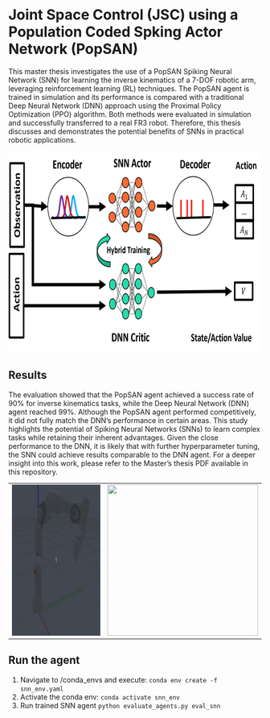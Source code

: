 # Joint Space Control (JSC) using a Population Coded Spking Actor Network (PopSAN)

This master thesis investigates the use of a PopSAN Spiking Neural Network (SNN) for learning the inverse kinematics of a 7-DOF robotic arm, leveraging reinforcement learning (RL) techniques. The PopSAN agent is trained in simulation and its performance is compared with a traditional Deep Neural Network (DNN) approach using the Proximal Policy Optimization (PPO) algorithm. 
Both methods were evaluated in simulation and successfully transferred to a real FR3 robot. Therefore, this thesis discusses and demonstrates the potential benefits of SNNs in practical robotic applications.

<div align="center">
 <img src="assets/popsan_setup.png" width="600" height="400"/>
</div>

## Results

The evaluation showed that the PopSAN agent achieved a success rate of 90% for inverse kinematics tasks, while the Deep Neural Network (DNN) agent reached 99%. 
Although the PopSAN agent performed competitively, it did not fully match the DNN’s performance in certain areas. This study highlights the potential of Spiking Neural Networks (SNNs) to learn complex tasks while retaining their inherent advantages. Given the close performance to the DNN, it is likely that with further hyperparameter tuning, the SNN could achieve results comparable to the DNN agent. For a deeper insight into this work, please refer to the Master’s thesis PDF available in this repository.

<table align="center">
  <tr>
    <td align="center">
      <img src="assets/snn_agent_demo.gif" width="300" height="300"/>
    </td>
    <td align="center">
      <img src="assets/snn_agent_sim2real_demo.gif" width="300" height="300"/>
    </td>
  </tr>
</table>

## Run the agent

1. Navigate to /conda_envs and execute: ```conda env create -f snn_env.yaml```
2. Activate the conda env: ```conda activate snn_env```
3. Run trained SNN agent ```python evaluate_agents.py eval_snn```




